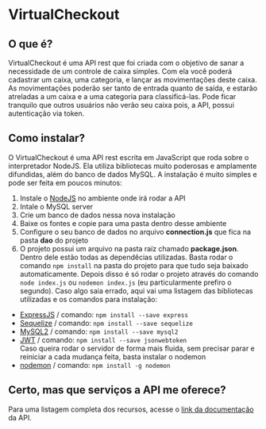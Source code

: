 # VirtualCheckout
## O que é?
VirtualCheckout é uma API rest que foi criada com o objetivo de sanar a necessidade de um controle de caixa simples.
Com ela você poderá cadastrar um caixa, uma categoria, e lançar as movimentações deste caixa.
As movimentações poderão ser tanto de entrada quanto de saída, e estarão atreladas a um caixa e a uma categoria para classificá-las.
Pode ficar tranquilo que outros usuários não verão seu caixa pois, a API, possui autenticação via token.
## Como instalar?
O VirtualCheckout é uma API rest escrita em JavaScript que roda sobre o interpretador NodeJS.
Ela utiliza bibliotecas muito poderosas e amplamente difundidas, além do banco de dados MySQL.
A instalação é muito simples e pode ser feita em poucos minutos:
1. Instale o [NodeJS](https://nodejs.org/en/) no ambiente onde irá rodar a API
2. Intale o MySQL server
3. Crie um banco de dados nessa nova instalação
4. Baixe os fontes e copie para uma pasta dentro desse ambiente
5. Configure o seu banco de dados no arquivo **connection.js** que fica na pasta **dao** do projeto
6. O projeto possui um arquivo na pasta raíz chamado **package.json**. Dentro dele estão todas as dependêcias utilizadas. Basta rodar o comando ```npm install``` na pasta do projeto para que tudo seja baixado automaticamente.
Depois disso é só rodar o projeto através do comando ```node index.js``` ou ```nodemon index.js``` (eu particularmente prefiro o segundo).
Caso algo saia errado, aqui vai uma listagem das bibliotecas utilizadas e os comandos para instalação:
* [ExpressJS](https://expressjs.com/) / comando: ```npm install --save express```
* [Sequelize](https://sequelize.org/) / comando: ```npm install --save sequelize```
* [MySQL2](https://www.npmjs.com/package/mysql2) / comando: ```npm install --save mysql2```
* [JWT](https://jwt.io/) / comando: ```npm install --save jsonwebtoken```
</br>Caso queira rodar o servidor de forma mais fluida, sem precisar parar e reiniciar a cada mudança feita, basta instalar o nodemon
* [nodemon](https://www.npmjs.com/package/nodemon) / comando: ```npm install -g nodemon```
## Certo, mas que serviços a API me oferece?
Para uma listagem completa dos recursos, acesse o [link da documentação](https://documenter.getpostman.com/view/1943546/SztG3RTE?version=latest) da API.
